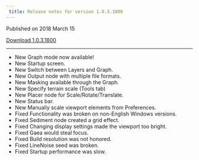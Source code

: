 ```yaml
---
 title: Release notes for version 1.0.3.1800
---
```


Published on 2018 March 15

[Download 1.0.3.1800]()

***

<ul class="changelog">
<li class="new"><span>New</span>  Graph mode now available!</li>
<li class="new"><span>New</span>  Startup screen.</li>
<li class="new"><span>New</span>  Switch between Layers and Graph.</li>
<li class="new"><span>New</span>  Output node with multiple file formats.</li>
<li class="new"><span>New</span>  Masking available through the Graph.</li>
<li class="new"><span>New</span>  Specify terrain scale (Tools tab)</li>
<li class="new"><span>New</span>  Placer node for Scale/Rotate/Translate.</li>
<li class="new"><span>New</span>  Status bar.</li>
<li class="new"><span>New</span>  Manually scale viewport elements from Preferences.</li>
<li class="fixed"><span>Fixed</span>  Functionality was broken on non-English Windows versions.</li>
<li class="fixed"><span>Fixed</span>  Sediment node created a grid effect.</li>
<li class="fixed"><span>Fixed</span>  Changing display settings made the viewport too bright.</li>
<li class="fixed"><span>Fixed</span>  Gaea would steal focus.</li>
<li class="fixed"><span>Fixed</span>  Build resolution was not honored.</li>
<li class="fixed"><span>Fixed</span>  LineNoise seed was broken.</li>
<li class="fixed"><span>Fixed</span>  Startup performance was slow.</li>
</ul>
